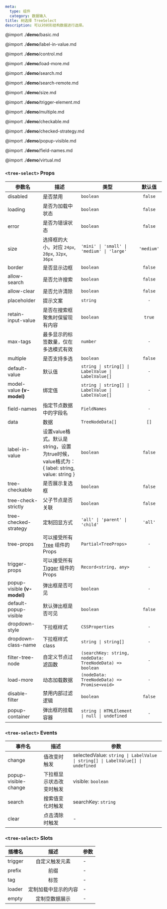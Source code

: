 ```yaml
meta:
  type: 组件
  category: 数据输入
title: 树选择 TreeSelect
description: 可以对树形结构数据进行选择。
```

@import ./__demo__/basic.md

@import ./__demo__/label-in-value.md

@import ./__demo__/control.md

@import ./__demo__/load-more.md

@import ./__demo__/search.md

@import ./__demo__/search-remote.md

@import ./__demo__/size.md

@import ./__demo__/trigger-element.md

@import ./__demo__/multiple.md

@import ./__demo__/checkable.md

@import ./__demo__/checked-strategy.md

@import ./__demo__/popup-visible.md

@import ./__demo__/field-names.md

@import ./__demo__/virtual.md


### `<tree-select>` Props

|参数名|描述|类型|默认值|
|---|---|---|:---:|
|disabled|是否禁用|`boolean`|`false`|
|loading|是否为加载中状态|`boolean`|`false`|
|error|是否为错误状态|`boolean`|`false`|
|size|选择框的大小。对应 `24px`, `28px`, `32px`, `36px`|`'mini' \| 'small' \| 'medium' \| 'large'`|`'medium'`|
|border|是否显示边框|`boolean`|`false`|
|allow-search|是否允许搜索|`boolean`|`false`|
|allow-clear|是否允许清除|`boolean`|`false`|
|placeholder|提示文案|`string`|`-`|
|retain-input-value|是否在搜索框聚焦时保留现有内容|`boolean`|`true`|
|max-tags|最多显示的标签数量，仅在多选模式有效|`number`|`-`|
|multiple|是否支持多选|`boolean`|`false`|
|default-value|默认值|`string \| string[] \| LabelValue \| LabelValue[]`|`-`|
|model-value **(v-model)**|绑定值|`string \| string[] \| LabelValue \| LabelValue[]`|`-`|
|field-names|指定节点数据中的字段名|`FieldNames`|`-`|
|data|数据|`TreeNodeData[]`|`[]`|
|label-in-value|设置value格式。默认是string，设置为true时候，value格式为： { label: string, value: string }|`boolean`|`false`|
|tree-checkable|是否展示复选框|`boolean`|`false`|
|tree-check-strictly|父子节点是否关联|`boolean`|`false`|
|tree-checked-strategy|定制回显方式|`'all' \| 'parent' \| 'child'`|`'all'`|
|tree-props|可以接受所有 [Tree](/vue/component/tree) 组件的Props|`Partial<TreeProps>`|`-`|
|trigger-props|可以接受所有 [Tigger](/vue/component/trigger) 组件的Props|`Record<string, any>`|`-`|
|popup-visible **(v-model)**|弹出框是否可见|`boolean`|`-`|
|default-popup-visible|默认弹出框是否可见|`boolean`|`false`|
|dropdown-style|下拉框样式|`CSSProperties`|`-`|
|dropdown-class-name|下拉框样式 class|`string \| string[]`|`-`|
|filter-tree-node|自定义节点过滤函数|`(searchKey: string, nodeData: TreeNodeData) => boolean`|`-`|
|load-more|动态加载数据|`(nodeData: TreeNodeData) => Promise<void>`|`-`|
|disable-filter|禁用内部过滤逻辑|`boolean`|`false`|
|popup-container|弹出框的挂载容器|`string \| HTMLElement \| null \| undefined`|`-`|
### `<tree-select>` Events

|事件名|描述|参数|
|---|---|---|
|change|值改变时触发|selectedValue: `string \| LabelValue \| string[] \| LabelValue[] \| undefined`|
|popup-visible-change|下拉框显示状态改变时触发|visible: `boolean`|
|search|搜索值变化时触发|searchKey: `string`|
|clear|点击清除时触发|-|
### `<tree-select>` Slots

|插槽名|描述|参数|
|---|:---:|---|
|trigger|自定义触发元素|-|
|prefix|前缀|-|
|tag|标签|-|
|loader|定制加载中显示的内容|-|
|empty|定制空数据展示|-|


